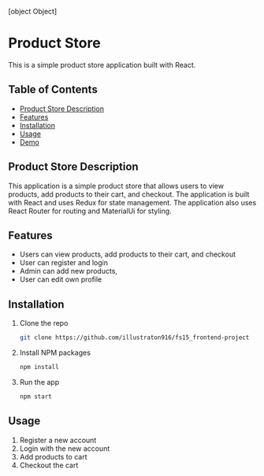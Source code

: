 [object Object]

# Product Store

This is a simple product store application built with React.

## Table of Contents

- [Product Store Description](#product-store-description)
- [Features](#features)
- [Installation](#installation)
- [Usage](#usage)
- [Demo](#demo)

## Product Store Description

This application is a simple product store that allows users to view products, add products to their cart, and checkout. The application is built with React and uses Redux for state management. The application also uses React Router for routing and MaterialUi for styling.

## Features

- Users can view products, add products to their cart, and checkout
- User can register and login
- Admin can add new products, 
- User can edit own profile

## Installation

1. Clone the repo
   ```bash
   git clone https://github.com/illustraton916/fs15_frontend-project
   ```
2. Install NPM packages
   ```bash
   npm install
   ```
3. Run the app
   ```bash
   npm start
   ```

## Usage

1. Register a new account
2. Login with the new account
3. Add products to cart
4. Checkout the cart
